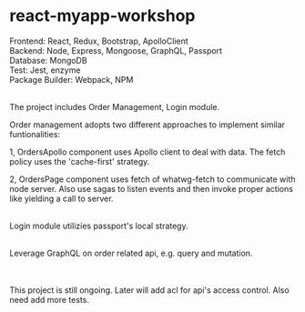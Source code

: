 # react-myapp-workshop

Frontend: React, Redux, Bootstrap, ApolloClient <br/>
Backend: Node, Express, Mongoose, GraphQL, Passport<br/>
Database: MongoDB<br/>
Test: Jest, enzyme<br/>
Package Builder: Webpack, NPM
<br/><br/>

The project includes Order Management, Login module.

Order management adopts two different approaches to implement similar funtionalities:

1, OrdersApollo component uses Apollo client to deal with data. The fetch policy uses the 'cache-first' strategy.

2, OrdersPage component uses fetch of whatwg-fetch to communicate with node server. Also use sagas to listen events and then invoke proper actions like yielding a call to server.
<br/><br/>

Login module utilizies passport's local strategy. 
<br/><br/>

Leverage GraphQL on order related api, e.g. query and mutation.
<br/><br/><br/>

This project is still ongoing. Later will add acl for api's access control. Also need add more tests.




